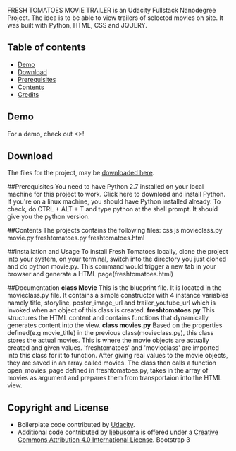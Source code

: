 
FRESH TOMATOES MOVIE TRAILER is an Udacity Fullstack Nanodegree Project. The idea is to be able to view trailers of selected movies on site.
It was built with Python, HTML, CSS and JQUERY.



## Table of contents

- [Demo](#demo)
- [Download](#download)
- [Prerequisites](#Prerequisites)
- [Contents](#contents)
- [Credits](#copyright-and-license)

## Demo

For a demo, check out <>!

## Download

The files for the project, may be [downloaded here](https://github.com/Ijebusoma/movietrailer/archive/master.zip).

##Prerequisites
You need to have Python 2.7 installed on your local machine for this project to work. Click here to download and install Python. If you're on a linux machine, you should have Python installed already. To check, do CTRL + ALT + T and type python at the shell prompt. It should give you the python version.

##Contents
The projects contains the following files:
css
js
movieclass.py 
movie.py
freshtomatoes.py
freshtomatoes.html

##Installation and Usage
To install Fresh Tomatoes locally, clone the project into your system, on your terminal, switch into the directory you just cloned and do python movie.py. This command would trigger a new tab in your browser and generate a HTML page(freshtomatoes.html)

##Documentation
__class Movie__ This is the blueprint file. It is located in the movieclass.py file. It contains a simple constructor with 4 instance variables namely title, storyline, poster_image_url and trailer_youtube_url which is invoked when an object of this class is created.
__freshtomatoes.py__ This structures the HTML content and contains functions that dynamically generates content into the view.
__class movies.py__  Based on the properties defined(e.g movie_title) in the previous class(movieclass.py), this class stores the actual movies. This is where the movie objects are actually created and given values. 'freshtomatoes' and 'movieclass' are imported into this class for it to function. After giving real values to the movie objects, they are saved in an array called movies. The class then calls a function open_movies_page defined in freshtomatoes.py, takes in the array of movies as argument and prepares them from transportaion into the HTML view.

## Copyright and License

- Boilerplate code contributed by [Udacity](http://www.udacity.com).
- Additional code contributed by [Ijebusoma]() is offered under a [Creative Commons Attribution 4.0 International License](http://creativecommons.org/licenses/by/4.0/).
Bootstrap 3


